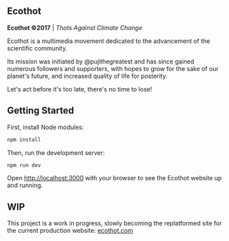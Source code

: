 ## Ecothot

**Ecothot ©2017** | _Thots Against Climate Change_

Ecothot is a multimedia movement dedicated to the advancement of the scientific community.

Its mission was initiated by @pujithegreatest and has since gained numerous followers and supporters, with hopes to grow for the sake of our planet's future, and increased quality of life for posterity.

Let's act before it's too late, there's no time to lose!

## Getting Started

First, install Node modules:

```bash
npm install
```

Then, run the development server:

```bash
npm run dev
```

Open [http://localhost:3000](http://localhost:3000) with your browser to see the Ecothot website up and running.

## WIP

This project is a work in progress, slowly becoming the replatformed site for the current production website: [ecothot.com](https://www.ecothot.com/)
